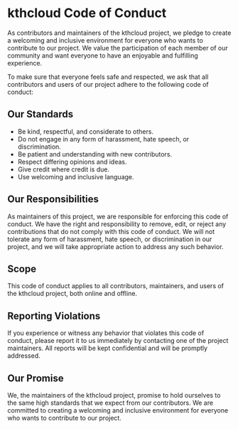 # kthcloud Code of Conduct

As contributors and maintainers of the kthcloud project, we pledge to create a welcoming and inclusive environment for everyone who wants to contribute to our project. We value the participation of each member of our community and want everyone to have an enjoyable and fulfilling experience.

To make sure that everyone feels safe and respected, we ask that all contributors and users of our project adhere to the following code of conduct:

## Our Standards

- Be kind, respectful, and considerate to others.
- Do not engage in any form of harassment, hate speech, or discrimination.
- Be patient and understanding with new contributors.
- Respect differing opinions and ideas.
- Give credit where credit is due.
- Use welcoming and inclusive language.

## Our Responsibilities

As maintainers of this project, we are responsible for enforcing this code of conduct. We have the right and responsibility to remove, edit, or reject any contributions that do not comply with this code of conduct. We will not tolerate any form of harassment, hate speech, or discrimination in our project, and we will take appropriate action to address any such behavior.

## Scope

This code of conduct applies to all contributors, maintainers, and users of the kthcloud project, both online and offline.

## Reporting Violations

If you experience or witness any behavior that violates this code of conduct, please report it to us immediately by contacting one of the project maintainers. All reports will be kept confidential and will be promptly addressed.

## Our Promise

We, the maintainers of the kthcloud project, promise to hold ourselves to the same high standards that we expect from our contributors. We are committed to creating a welcoming and inclusive environment for everyone who wants to contribute to our project.
